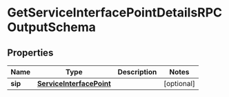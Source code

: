 
# GetServiceInterfacePointDetailsRPCOutputSchema

## Properties
Name | Type | Description | Notes
------------ | ------------- | ------------- | -------------
**sip** | [**ServiceInterfacePoint**](ServiceInterfacePoint.md) |  |  [optional]




